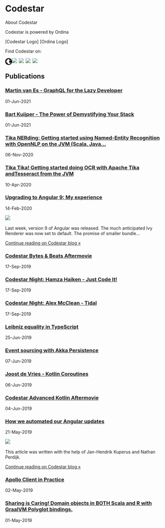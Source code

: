 # Codestar
About Codestar

Codestar is powered by Ordina

[Codestar Logo] [Ordina Logo]

Find Codestar on:

[<img align="left" width="22px" src="https://raw.githubusercontent.com/iconic/open-iconic/master/svg/globe.svg" />](https://code-star.github.io)
[<img align="left" width="22px" src="https://cdn.jsdelivr.net/npm/simple-icons@v3/icons/github.svg" />](https://github.com/code-star)
[<img align="left" width="22px" src="https://cdn.jsdelivr.net/npm/simple-icons@v3/icons/youtube.svg" />](https://www.youtube.com/c/codestar)
[<img align="left" width="22px" src="https://cdn.jsdelivr.net/npm/simple-icons@v3/icons/twitter.svg" />](https://twitter.com/Codestar_nl)
[<img align="left" width="22px" src="https://cdn.jsdelivr.net/npm/simple-icons@v3/icons/linkedin.svg" />](https://www.linkedin.com/company/codestar-powered-by-ordina/)
<br />

## Publications
<!-- BLOG-POST-LIST:START -->
### [Martin van Es - GraphQL for the Lazy Developer](https://www.youtube.com/watch?v=EaQt031BByw)
 01-Jun-2021 
  

### [Bart Kuijper - The Power of Demystifying Your Stack](https://www.youtube.com/watch?v=Uq5Y080Por0)
 01-Jun-2021 
  

### [Tika NERding: Getting started using Named-Entity Recognition with OpenNLP on the JVM (Scala, Java…](https://medium.com/codestar-blog/tika-nerding-getting-started-using-named-entity-recognition-with-opennlp-on-the-jvm-scala-java-befc396d6dc5?source=rss----ea5cff13e3c9---4)
 06-Nov-2020 
  

### [Tika Tika! Getting started doing OCR with Apache Tika andTesseract from the JVM](https://medium.com/codestar-blog/tika-tika-getting-started-doing-ocr-with-apache-tika-andtesseract-from-the-jvm-f5d2bfe9b397?source=rss----ea5cff13e3c9---4)
 10-Apr-2020 
  

### [Upgrading to Angular 9: My experience](https://medium.com/codestar-blog/upgrading-to-angular-9-my-experience-65158c284034?source=rss----ea5cff13e3c9---4)
 14-Feb-2020 
 <div class="medium-feed-item"><p class="medium-feed-image"><a href="https://medium.com/codestar-blog/upgrading-to-angular-9-my-experience-65158c284034?source=rss----ea5cff13e3c9---4"><img src="https://cdn-images-1.medium.com/max/1280/1*NtVSxnFcGi9P5ddosigsSA.png" width="1280"></a></p><p class="medium-feed-snippet">Last week, version 9 of Angular was released. The much anticipated Ivy Renderer was now set to default. The promise of smaller bundle&#x2026;</p><p class="medium-feed-link"><a href="https://medium.com/codestar-blog/upgrading-to-angular-9-my-experience-65158c284034?source=rss----ea5cff13e3c9---4">Continue reading on Codestar blog »</a></p></div> 

### [Codestar Bytes & Beats Aftermovie](https://www.youtube.com/watch?v=TMIjgaVGO0s)
 17-Sep-2019 
  

### [Codestar Night: Hamza Haiken - Just Code It!](https://www.youtube.com/watch?v=UtMR0K9v-vw)
 17-Sep-2019 
  

### [Codestar Night: Alex McClean - Tidal](https://www.youtube.com/watch?v=z5IbxA2AK-8)
 17-Sep-2019 
  

### [Leibniz equality in TypeScript](https://medium.com/codestar-blog/leibniz-equality-in-typescript-2aeff1303749?source=rss----ea5cff13e3c9---4)
 25-Jun-2019 
  

### [Event sourcing with Akka Persistence](https://medium.com/codestar-blog/event-sourcing-with-akka-persistence-6a3f4b167852?source=rss----ea5cff13e3c9---4)
 07-Jun-2019 
  

### [Joost de Vries - Kotlin Coroutines](https://www.youtube.com/watch?v=XtBw_dpX5NM)
 06-Jun-2019 
  

### [Codestar Advanced Kotlin Aftermovie](https://www.youtube.com/watch?v=8KMrTgv32W8)
 04-Jun-2019 
  

### [How we automated our Angular updates](https://medium.com/codestar-blog/how-we-automated-our-angular-updates-9790212aa211?source=rss----ea5cff13e3c9---4)
 21-May-2019 
 <div class="medium-feed-item"><p class="medium-feed-image"><a href="https://medium.com/codestar-blog/how-we-automated-our-angular-updates-9790212aa211?source=rss----ea5cff13e3c9---4"><img src="https://cdn-images-1.medium.com/max/600/1*ZEGWmf7hHjjJsDOXVB_c9A.png" width="600"></a></p><p class="medium-feed-snippet">This article was written with the help of Jan-Hendrik Kuperus and Nathan Perdijk.</p><p class="medium-feed-link"><a href="https://medium.com/codestar-blog/how-we-automated-our-angular-updates-9790212aa211?source=rss----ea5cff13e3c9---4">Continue reading on Codestar blog »</a></p></div> 

### [Apollo Client in Practice](https://medium.com/codestar-blog/apollo-client-in-practice-f81434f6f8d7?source=rss----ea5cff13e3c9---4)
 02-May-2019 
  

### [Sharing is Caring! Domain objects in BOTH Scala and R with GraalVM Polyglot bindings.](https://medium.com/codestar-blog/sharing-is-caring-domain-objects-in-both-scala-and-r-with-graalvm-polyglot-bindings-b561e8cfbcfa?source=rss----ea5cff13e3c9---4)
 01-May-2019 
  
<!-- BLOG-POST-LIST:END -->
